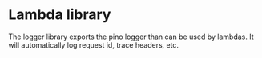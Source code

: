 # Lambda library

The logger library exports the pino logger than can be used by lambdas. It will automatically log request id, trace headers, etc.
